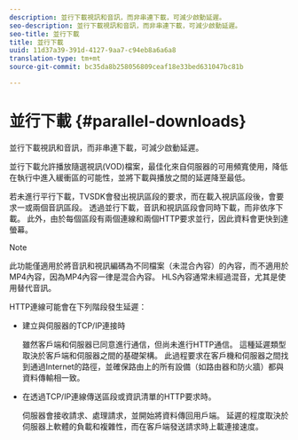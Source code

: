 ```yaml
---
description: 並行下載視訊和音訊，而非串連下載，可減少啟動延遲。
seo-description: 並行下載視訊和音訊，而非串連下載，可減少啟動延遲。
seo-title: 並行下載
title: 並行下載
uuid: 11d37a39-391d-4127-9aa7-c94eb8a6a6a8
translation-type: tm+mt
source-git-commit: bc35da8b258056809ceaf18e33bed631047bc81b

---
```



# 並行下載 {#parallel-downloads}

並行下載視訊和音訊，而非串連下載，可減少啟動延遲。

並行下載允許播放隨選視訊(VOD)檔案，最佳化來自伺服器的可用頻寬使用，降低在執行中進入緩衝區的可能性，並將下載與播放之間的延遲降至最低。

<!-- 

Removed as part of "no DASH use cases" for 2.5.1, May 31st, 2017 release.
<p>Parallel downloads allows DASH video-on-demand (VOD) files to be played, optimizes the available bandwidth usage from a server, lowers the probability of getting into buffer under-run situations, and minimizes the delay between download and playback. </p>

 -->

若未進行平行下載，TVSDK會發出視訊區段的要求，而在載入視訊區段後，會要求一或兩個音訊區段。 透過並行下載，音訊和視訊區段會同時下載，而非依序下載。 此外，由於每個區段有兩個連線和兩個HTTP要求並行，因此資料會更快到達螢幕。

>[!NOTE]
>
>此功能僅適用於將音訊和視訊編碼為不同檔案（未混合內容）的內容，而不適用於MP4內容，因為MP4內容一律是混合內容。 HLS內容通常未經過混音，尤其是使用替代音訊。

<!-- 

See comment above (DASH use case removed).
<note type="restriction">
  This feature applies only to content where the audio and video are encoded into different files (unmuxed content) and does not apply to MP4 content, which is always muxed. Most DASH content is unmuxed, and HLS content is often unmuxed, especially with alternate audio. 
</note>

 -->

HTTP連線可能會在下列階段發生延遲：

* 建立與伺服器的TCP/IP連接時

   雖然客戶端和伺服器已同意進行通信，但尚未進行HTTP通信。 這種延遲類型取決於客戶端和伺服器之間的基礎架構。 此過程要求在客戶機和伺服器之間找到通過Internet的路徑，並確保路由上的所有設備（如路由器和防火牆）都與資料傳輸相一致。
* 在透過TCP/IP連線傳送區段或資訊清單的HTTP要求時。

   伺服器會接收請求、處理請求，並開始將資料傳回用戶端。 延遲的程度取決於伺服器上軟體的負載和複雜性，而在客戶端發送請求時上載連接速度。